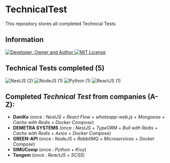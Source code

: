 # TechnicalTest
This repository stores all completed Technical Tests

## Information
<div id="information" align="left">
  <a href="https://github.com/MoguchiyDD" target="_blank">
    <img alt="Developer, Owner and Author" src="https://img.shields.io/badge/Developer,%20Owner%20and%20Author-МогучийДД%20(MoguchiyDD)-FF4F1E?style=for-the-badge" />
  </a>
  <a href="../../../LICENSE" target="_blank">
    <img alt="MIT License" src="https://img.shields.io/badge/License-MIT%20License-6A1B9A?style=for-the-badge" />
  </a>
</div>

## Technical Tests completed (5)
<div id="technical-tests" align="left">
  <img alt="NestJS (2)" src="https://img.shields.io/badge/NestJS-2-B71C1C?style=for-the-badge" />
  <img alt="NodeJS (1)" src="https://img.shields.io/badge/NodeJS-1-B71C1C?style=for-the-badge" />
  <img alt="Python (1)" src="https://img.shields.io/badge/Python-1-B71C1C?style=for-the-badge" />
  <img alt="ReactJS (1)" src="https://img.shields.io/badge/ReactJS-1-B71C1C?style=for-the-badge" />
</div>

## Completed *Technical Test* from companies (A-Z):
- **DaniKo** (once : *NestJS* + *React Flow* + *whatsapp-web.js* + *Mongoose* + *Cache with Redis* + *Docker Compose*)
- **DEMETRA SYSTEMS** (once : *NestJS* + *TypeORM* + *Bull with Redis* + *Cache with Redis* + *Axios* + *Docker Compose*)
- **GREEN-API** (once : *NodeJS* + *RabbitMQ* + *Microservices* + *Docker Compose*)
- **SIMUComp** (once : *Python* + *Kivy*)
- **Tangem** (once : *ReactJS* + *SCSS*)
